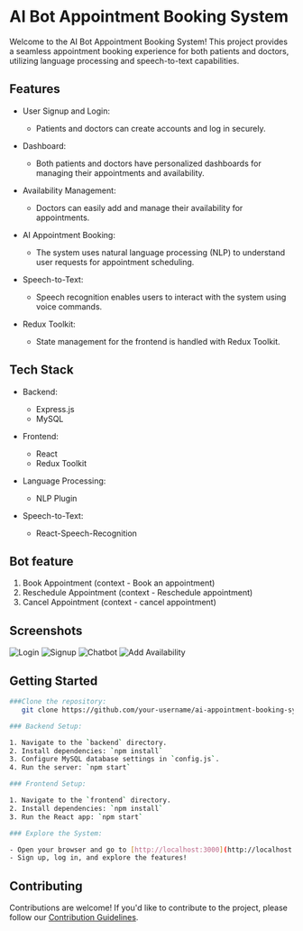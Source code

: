# AI Bot Appointment Booking System

Welcome to the AI Bot Appointment Booking System! This project provides a seamless appointment booking experience for both patients and doctors, utilizing language processing and speech-to-text capabilities.

## Features

- User Signup and Login:
  - Patients and doctors can create accounts and log in securely.

- Dashboard:
  - Both patients and doctors have personalized dashboards for managing their appointments and availability.

- Availability Management:
  - Doctors can easily add and manage their availability for appointments.

- AI Appointment Booking:
  - The system uses natural language processing (NLP) to understand user requests for appointment scheduling.

- Speech-to-Text:
  - Speech recognition enables users to interact with the system using voice commands.

- Redux Toolkit:
  - State management for the frontend is handled with Redux Toolkit.

## Tech Stack

- Backend:
  - Express.js
  - MySQL

- Frontend:
  - React
  - Redux Toolkit

- Language Processing:
  - NLP Plugin

- Speech-to-Text:
  - React-Speech-Recognition
 
## Bot feature
1. Book Appointment (context - Book an appointment)
2. Reschedule Appointment (context - Reschedule appointment)
3. Cancel Appointment (context - cancel appointment)

 ## Screenshots

![Login](https://ik.imagekit.io/vishwakarmanikhil/appointment-app/appointment_app_login.png)
![Signup](https://ik.imagekit.io/vishwakarmanikhil/appointment-app/appointment_app_signup.png)
![Chatbot](https://ik.imagekit.io/vishwakarmanikhil/appointment-app/appointment_app_chatbot.png)
![Add Availability](https://ik.imagekit.io/vishwakarmanikhil/appointment-app/appointment_app_add_availability.png)

## Getting Started

```bash
###Clone the repository:
   git clone https://github.com/your-username/ai-appointment-booking-system.git

### Backend Setup:

1. Navigate to the `backend` directory.
2. Install dependencies: `npm install`
3. Configure MySQL database settings in `config.js`.
4. Run the server: `npm start`

### Frontend Setup:

1. Navigate to the `frontend` directory.
2. Install dependencies: `npm install`
3. Run the React app: `npm start`

### Explore the System:

- Open your browser and go to [http://localhost:3000](http://localhost:3000).
- Sign up, log in, and explore the features!
```

## Contributing

Contributions are welcome! If you'd like to contribute to the project, please follow our [Contribution Guidelines](CONTRIBUTING.md).
